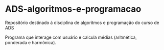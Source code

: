 # ADS-algoritmos-e-programacao
 Repositório destinado à disciplina de algoritmos e programação do curso de ADS

Programa que interage com usuário e calcula médias (aritmética, ponderada e harmônica).

